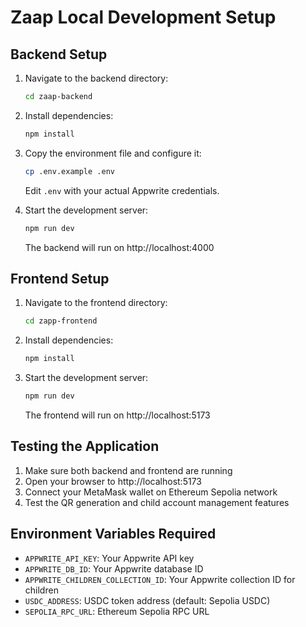 # Zaap Local Development Setup

## Backend Setup

1. Navigate to the backend directory:
   ```bash
   cd zaap-backend
   ```

2. Install dependencies:
   ```bash
   npm install
   ```

3. Copy the environment file and configure it:
   ```bash
   cp .env.example .env
   ```
   
   Edit `.env` with your actual Appwrite credentials.

4. Start the development server:
   ```bash
   npm run dev
   ```

   The backend will run on http://localhost:4000

## Frontend Setup

1. Navigate to the frontend directory:
   ```bash
   cd zapp-frontend
   ```

2. Install dependencies:
   ```bash
   npm install
   ```

3. Start the development server:
   ```bash
   npm run dev
   ```

   The frontend will run on http://localhost:5173

## Testing the Application

1. Make sure both backend and frontend are running
2. Open your browser to http://localhost:5173
3. Connect your MetaMask wallet on Ethereum Sepolia network
4. Test the QR generation and child account management features

## Environment Variables Required

- `APPWRITE_API_KEY`: Your Appwrite API key
- `APPWRITE_DB_ID`: Your Appwrite database ID  
- `APPWRITE_CHILDREN_COLLECTION_ID`: Your Appwrite collection ID for children
- `USDC_ADDRESS`: USDC token address (default: Sepolia USDC)
- `SEPOLIA_RPC_URL`: Ethereum Sepolia RPC URL
